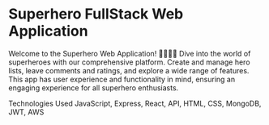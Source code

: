 # Superhero FullStack Web Application
Welcome to the Superhero Web Application! 🦸‍♂️🦸‍♀️ Dive into the world of superheroes with our comprehensive platform. Create and manage hero lists, leave comments and ratings, and explore a wide range of features. This app has user experience and functionality in mind, ensuring an engaging experience for all superhero enthusiasts. 

Technologies Used
JavaScript,
Express,
React,
API,
HTML,
CSS,
MongoDB,
JWT,
AWS

